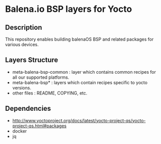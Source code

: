 # Balena.io BSP layers for Yocto

## Description
This repository enables building balenaOS BSP and related packages for various devices.

## Layers Structure
* meta-balena-bsp-common : layer which contains common recipes for all our supported platforms.
* meta-balena-bsp* : layers which contain recipes specific to yocto versions.
* other files : README, COPYING, etc.

## Dependencies

* http://www.yoctoproject.org/docs/latest/yocto-project-qs/yocto-project-qs.html#packages
* docker
* jq
